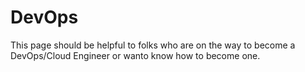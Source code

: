 # DevOps
This page should be helpful to folks who are on the way to become a DevOps/Cloud Engineer or wanto know how to become one.
